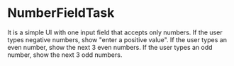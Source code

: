 # NumberFieldTask
It is a simple UI with one input field that accepts only numbers.  If the user types negative numbers, show "enter a positive value". If the user types an even number, show the next 3 even numbers. If the user types an odd number, show the next 3 odd numbers.
